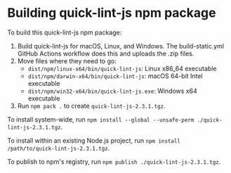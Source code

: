 # Building quick-lint-js npm package

To build this quick-lint-js npm package:

1. Build quick-lint-js for macOS, Linux, and Windows. The build-static.yml GitHub
   Actions workflow does this and uploads the .zip files.
2. Move files where they need to go:
   * `dist/npm/linux-x64/bin/quick-lint-js`: Linux x86_64 executable
   * `dist/npm/darwin-x64/bin/quick-lint-js`: macOS 64-bit Intel executable
   * `dist/npm/win32-x64/bin/quick-lint-js.exe`: Windows x64 executable
3. Run `npm pack .` to create `quick-lint-js-2.3.1.tgz`.

To install system-wide, run
`npm install --global --unsafe-perm ./quick-lint-js-2.3.1.tgz`.

To install within an existing Node.js project, run
`npm install /path/to/quick-lint-js-2.3.1.tgz`.

To publish to npm's registry, run `npm publish ./quick-lint-js-2.3.1.tgz`.
